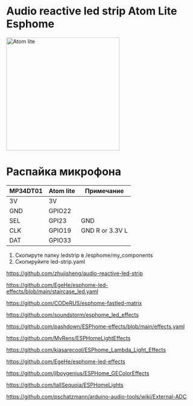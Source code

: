 # Audio reactive led strip Atom Lite Esphome

<img src="https://github.com/ananyevgv/led-strip/blob/main/atom.jpg" height="300" alt="Atom lite">


# Распайка микрофона
|MP34DT01         |Atom lite        |Примечание       | 
|-----------------|-----------------|-----------------|
|3V |3V ||
|GND |GPIO22 ||
|SEL |GPI23 |GND
|CLK |GPIO19 |GND R or 3.3V L|
|DAT |GPIO33 ||

1. Скопируте папку ledstrip в /esphome/my_components
2. Cкопируйите led-strip.yaml

https://github.com/zhujisheng/audio-reactive-led-strip

https://github.com/EgeHe/esphome-led-effects/blob/main/staircase_led.yaml

https://github.com/CODeRUS/esphome-fastled-matrix

https://github.com/soundstorm/esphome_led_effects

https://github.com/pashdown/ESPhome-effects/blob/main/effects.yaml

https://github.com/MvRens/ESPHomeLightEffects

https://github.com/kiasarecool/ESPhome_Lambda_Light_Effects

https://github.com/EgeHe/esphome-led-effects

https://github.com/jlboygenius/ESPHome_GEColorEffects

https://github.com/tallSequoia/ESPHomeLights

https://github.com/pschatzmann/arduino-audio-tools/wiki/External-ADC
